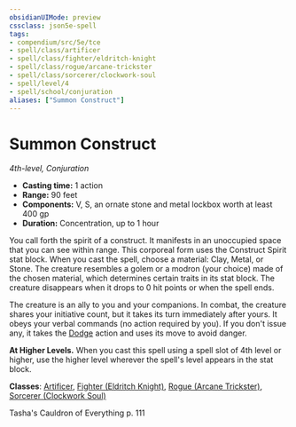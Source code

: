 ```yaml
---
obsidianUIMode: preview
cssclass: json5e-spell
tags:
- compendium/src/5e/tce
- spell/class/artificer
- spell/class/fighter/eldritch-knight
- spell/class/rogue/arcane-trickster
- spell/class/sorcerer/clockwork-soul
- spell/level/4
- spell/school/conjuration
aliases: ["Summon Construct"]
---
```

# Summon Construct
*4th-level, Conjuration*  

- **Casting time:** 1 action
- **Range:** 90 feet
- **Components:** V, S, an ornate stone and metal lockbox worth at least 400 gp
- **Duration:** Concentration, up to 1 hour

You call forth the spirit of a construct. It manifests in an unoccupied space that you can see within range. This corporeal form uses the Construct Spirit stat block. When you cast the spell, choose a material: Clay, Metal, or Stone. The creature resembles a golem or a modron (your choice) made of the chosen material, which determines certain traits in its stat block. The creature disappears when it drops to 0 hit points or when the spell ends.

The creature is an ally to you and your companions. In combat, the creature shares your initiative count, but it takes its turn immediately after yours. It obeys your verbal commands (no action required by you). If you don't issue any, it takes the [Dodge](../../../Rules%20&%20Options/5e%20Rules/actions.md##Dodge) action and uses its move to avoid danger.

**At Higher Levels.** When you cast this spell using a spell slot of 4th level or higher, use the higher level wherever the spell's level appears in the stat block.

**Classes**: [Artificer](../../classes/artificer-tce.md#), [Fighter (Eldritch Knight)](../../classes/fighter-eldritch-knight.md#), [Rogue (Arcane Trickster)](../../classes/rogue-arcane-trickster.md#), [Sorcerer (Clockwork Soul)](../../classes/sorcerer-clockwork-soul-tce.md#)

Tasha's Cauldron of Everything p. 111